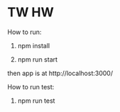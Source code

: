 # TW HW

How to run:

1. npm install

2. npm run start

then app is at http://localhost:3000/

How to run test:

1. npm run test
